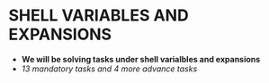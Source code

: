 # SHELL VARIABLES AND EXPANSIONS

* **We will be solving tasks under shell varialbles and expansions**
* *13 mandatory tasks and 4 more advance tasks*
